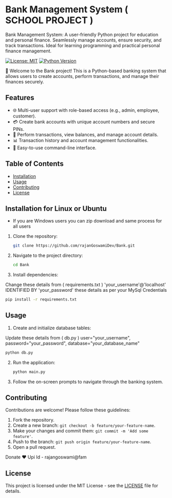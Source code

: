 # Bank Management System ( SCHOOL PROJECT )
Bank Management System: A user-friendly Python project for education and personal finance. Seamlessly manage accounts, ensure security, and track transactions. Ideal for learning programming and practical personal finance management.


[![License: MIT](https://img.shields.io/badge/License-MIT-yellow.svg)](https://opensource.org/licenses/MIT)
[![Python Version](https://img.shields.io/badge/Python-3.8%2B-blue)](https://www.python.org/downloads/)

🏦 Welcome to the Bank project! This is a Python-based banking system that allows users to create accounts, perform transactions, and manage their finances securely.

## Features

- 🌐 Multi-user support with role-based access (e.g., admin, employee, customer).
- 💳 Create bank accounts with unique account numbers and secure PINs.
- 🔄 Perform transactions, view balances, and manage account details.
- 📊 Transaction history and account management functionalities.
- 🚀 Easy-to-use command-line interface.

## Table of Contents

- [Installation](#installation)
- [Usage](#usage)
- [Contributing](#contributing)
- [License](#license)

## Installation for Linux or Ubuntu

* If you are Windows users you can zip download and same process for all users

1. Clone the repository:

   ```bash
   git clone https://github.com/rajanGoswamiDev/Bank.git
   ```

2. Navigate to the project directory:

   ```bash
   cd Bank
   ```

3. Install dependencies:

Change these details from ( requirements.txt ) 'your_username'@'localhost' IDENTIFIED BY 'your_password' these details as per your MySql Credentials

   ```bash
   pip install -r requirements.txt
   ```

## Usage

1. Create and initialize database tables:

Update these details from ( db.py ) user="your_username", password="your_password", database="your_database_name"
            
   ```bash
   python db.py
   ```

2. Run the application:

   ```bash
   python main.py
   ```

3. Follow the on-screen prompts to navigate through the banking system.

## Contributing

Contributions are welcome! Please follow these guidelines:

1. Fork the repository.
2. Create a new branch: `git checkout -b feature/your-feature-name`.
3. Make your changes and commit them: `git commit -m 'Add some feature'`.
4. Push to the branch: `git push origin feature/your-feature-name`.
5. Open a pull request.

Donate ❤️ Upi Id - rajangoswami@fam

## License

This project is licensed under the MIT License - see the [LICENSE](LICENSE) file for details.
```
